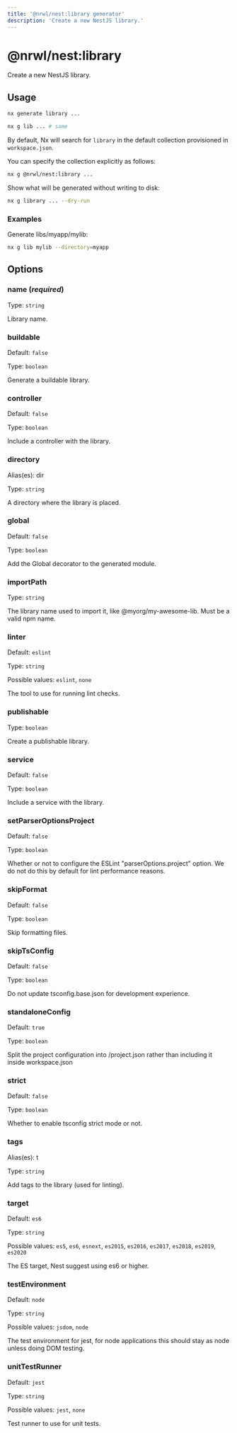 ```yaml
---
title: '@nrwl/nest:library generator'
description: 'Create a new NestJS library.'
---
```


# @nrwl/nest:library

Create a new NestJS library.

## Usage

```bash
nx generate library ...
```

```bash
nx g lib ... # same
```

By default, Nx will search for `library` in the default collection provisioned in `workspace.json`.

You can specify the collection explicitly as follows:

```bash
nx g @nrwl/nest:library ...
```

Show what will be generated without writing to disk:

```bash
nx g library ... --dry-run
```

### Examples

Generate libs/myapp/mylib:

```bash
nx g lib mylib --directory=myapp
```

## Options

### name (_**required**_)

Type: `string`

Library name.

### buildable

Default: `false`

Type: `boolean`

Generate a buildable library.

### controller

Default: `false`

Type: `boolean`

Include a controller with the library.

### directory

Alias(es): dir

Type: `string`

A directory where the library is placed.

### global

Default: `false`

Type: `boolean`

Add the Global decorator to the generated module.

### importPath

Type: `string`

The library name used to import it, like @myorg/my-awesome-lib. Must be a valid npm name.

### linter

Default: `eslint`

Type: `string`

Possible values: `eslint`, `none`

The tool to use for running lint checks.

### publishable

Type: `boolean`

Create a publishable library.

### service

Default: `false`

Type: `boolean`

Include a service with the library.

### setParserOptionsProject

Default: `false`

Type: `boolean`

Whether or not to configure the ESLint "parserOptions.project" option. We do not do this by default for lint performance reasons.

### skipFormat

Default: `false`

Type: `boolean`

Skip formatting files.

### skipTsConfig

Default: `false`

Type: `boolean`

Do not update tsconfig.base.json for development experience.

### standaloneConfig

Default: `true`

Type: `boolean`

Split the project configuration into <projectRoot>/project.json rather than including it inside workspace.json

### strict

Default: `false`

Type: `boolean`

Whether to enable tsconfig strict mode or not.

### tags

Alias(es): t

Type: `string`

Add tags to the library (used for linting).

### target

Default: `es6`

Type: `string`

Possible values: `es5`, `es6`, `esnext`, `es2015`, `es2016`, `es2017`, `es2018`, `es2019`, `es2020`

The ES target, Nest suggest using es6 or higher.

### testEnvironment

Default: `node`

Type: `string`

Possible values: `jsdom`, `node`

The test environment for jest, for node applications this should stay as node unless doing DOM testing.

### unitTestRunner

Default: `jest`

Type: `string`

Possible values: `jest`, `none`

Test runner to use for unit tests.
